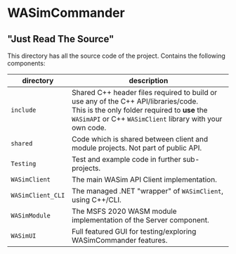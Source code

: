 # WASimCommander
## "Just Read The Source"

This directory has all the source code of the project. Contains the following components:

| directory         | description |
| ---------         | ----------- |
| `include`         | Shared C++ header files required to build or use any of the C++ API/libraries/code.<br/>This is the only folder required to **use** the `WASimAPI` or C++ `WASimClient` library with your own code. |
| `shared`          | Code which is shared between client and module projects. Not part of public API. |
| `Testing`         | Test and example code in further sub-projects. |
| `WASimClient`     | The main WASim API Client implementation. |
| `WASimClient_CLI` | The managed .NET "wrapper" of `WASimClient`, using C++/CLI. |
| `WASimModule`     | The MSFS 2020 WASM module implementation of the Server component. |
| `WASimUI`         | Full featured GUI for testing/exploring WASimCommander features. |

